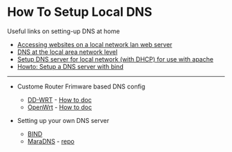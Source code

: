 # How To Setup Local DNS

Useful links on setting-up DNS at home

* [Accessing websites on a local network lan web server](https://www.devside.net/wamp-server/accessing-websites-on-a-local-network-lan-web-server)
* [DNS at the local area network level](https://community.spiceworks.com/networking/articles/2849-dns-at-the-local-area-network-level)
* [Setup DNS server for local network (with DHCP) for use with apache](https://askubuntu.com/questions/217303/setup-dns-server-for-local-network-with-dhcp-for-use-with-apache)
* [Howto: Setup a DNS server with bind](https://ubuntuforums.org/showthread.php?t=236093)

---
* Custome Router Frimware based DNS config 
  * [DD-WRT](https://www.dd-wrt.com/site/index) - [How to doc](https://www.dd-wrt.com/wiki/index.php/DNSMasq_as_DHCP_server)
  * [OpenWrt](http://wiki.openwrt.org/start) - [How to doc](http://wiki.openwrt.org/doc/howto/dhcp.dnsmasq)
  
* Setting up your own DNS server
  * [BIND](https://www.isc.org/downloads/bind/)
  * [MaraDNS](http://maradns.samiam.org/index.html) - [repo](https://github.com/samboy/MaraDNS)
